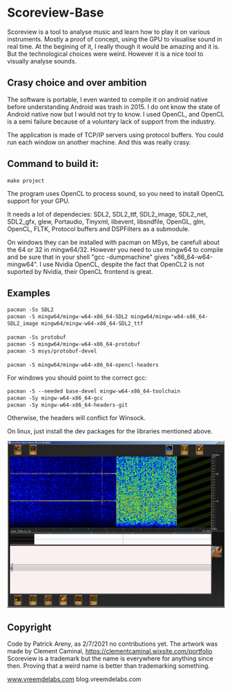 # Scoreview-Base

Scoreview is a tool to analyse music and learn how to play it on various instruments.
Mostly a proof of concept, using the GPU to visualise sound in real time.
At the begining of it, I really though it would be amazing and it is. But the technological choices
were weird. However it is a nice tool to visually analyse sounds.

## Crasy choice and over ambition

The software is portable, I even wanted to compile it on android native before understanding Android was trash in 2015.
I do ont know the state of Android native now but I would not try to know.
I used OpenCL, and OpenCL is a semi failure because of a voluntary lack of support from the industry.

The application is made of TCP/IP servers using protocol buffers.
You could run each window on another machine. And this was really crasy.

## Command to build it:

```
make project
```

The program uses OpenCL to process sound, so you need to install OpenCL support for your GPU.

It needs a lot of dependecies: SDL2, SDL2_ttf, SDL2_image, SDL2_net, SDL2_gfx, glew, Portaudio, Tinyxml, libevent, libsndfile, OpenGL, glm, OpenCL, FLTK, Protocol buffers and DSPFilters as a submodule.

On windows they can be installed with pacman on MSys, be carefull about the 64 or 32 in mingw64/32.
However you need to use mingw64 to compile and be sure that in your shell "gcc -dumpmachine" gives "x86_64-w64-mingw64".
I use Nvidia OpenCL, despite the fact that OpenCL2 is not suported by Nvidia, their OpenCL frontend is great.

## Examples

```
pacman -Ss SDL2
pacman -S mingw64/mingw-w64-x86_64-SDL2 mingw64/mingw-w64-x86_64-SDL2_image mingw64/mingw-w64-x86_64-SDL2_ttf

pacman -Ss protobuf
pacman -S mingw64/mingw-w64-x86_64-protobuf
pacman -S msys/protobuf-devel

pacman -S mingw64/mingw-w64-x86_64-opencl-headers
```

For windows you should point to the correct gcc:

```
pacman -S --needed base-devel mingw-w64-x86_64-toolchain
pacman -Sy mingw-w64-x86_64-gcc
pacman -Sy mingw-w64-x86_64-headers-git
```

Otherwise, the headers will conflict for Winsock.

On linux, just install the dev packages for the libraries mentioned above.

![alt text](screenshot.jpg)

## Copyright

Code by Patrick Areny, as 2/7/2021 no contributions yet.
The artwork was made by Clement Caminal, https://clementcaminal.wixsite.com/portfolio
Scoreview is a trademark but the name is everywhere for anything since then. Proving that a weird name is better than trademarking something.

www.vreemdelabs.com
blog.vreemdelabs.com
